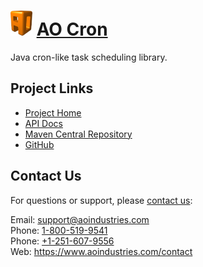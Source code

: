 # [<img src="ao-logo.png" alt="AO Logo" width="35" height="40">](https://www.aoindustries.com/) [AO Cron](https://www.aoindustries.com/ao-cron/)
Java cron-like task scheduling library.

## Project Links
* [Project Home](https://www.aoindustries.com/ao-cron/)
* [API Docs](https://www.aoindustries.com/ao-cron/apidocs/)
* [Maven Central Repository](http://search.maven.org/#search|gav|1|g:%22com.aoindustries%22%20AND%20a:%22ao-cron%22)
* [GitHub](https://github.com/aoindustries/ao-cron)

## Contact Us
For questions or support, please [contact us](https://www.aoindustries.com/contact):

Email: [support@aoindustries.com](mailto:support@aoindustries.com)  
Phone: [1-800-519-9541](tel:1-800-519-9541)  
Phone: [+1-251-607-9556](tel:+1-251-607-9556)  
Web: https://www.aoindustries.com/contact
